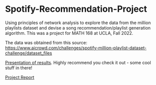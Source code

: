 # Spotify-Recommendation-Project
Using principles of network analysis to explore the data from the million playlists dataset and devise a song recommendation/playlist generation algorithm. This was a project for MATH 168 at UCLA, Fall 2022.

The data was obtained from this source: https://www.aicrowd.com/challenges/spotify-million-playlist-dataset-challenge/dataset_files

[Presentation of results](https://github.com/fatehss/Spotify-Recommendation-Project/files/10429528/Spotify.Analysis.Presentation.pdf).
Highly recommend you check it out - some cool stuff in there!

[Project Report](https://github.com/fatehss/Spotify-Recommendation-Project/files/10429525/Math_168_Final_Project.pdf)
